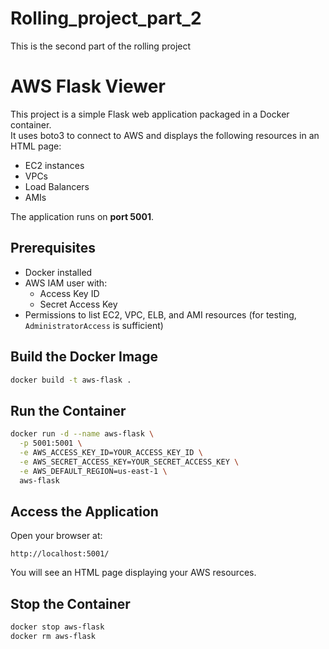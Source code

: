 # Rolling_project_part_2
This is the second part of the rolling project 

# AWS Flask Viewer

This project is a simple Flask web application packaged in a Docker container.  
It uses boto3 to connect to AWS and displays the following resources in an HTML page:
- EC2 instances
- VPCs
- Load Balancers
- AMIs

The application runs on **port 5001**.

## Prerequisites
- Docker installed
- AWS IAM user with:
  - Access Key ID
  - Secret Access Key
- Permissions to list EC2, VPC, ELB, and AMI resources (for testing, `AdministratorAccess` is sufficient)

## Build the Docker Image
```bash
docker build -t aws-flask .
```

## Run the Container
```bash
docker run -d --name aws-flask \
  -p 5001:5001 \
  -e AWS_ACCESS_KEY_ID=YOUR_ACCESS_KEY_ID \
  -e AWS_SECRET_ACCESS_KEY=YOUR_SECRET_ACCESS_KEY \
  -e AWS_DEFAULT_REGION=us-east-1 \
  aws-flask
```

## Access the Application
Open your browser at:

```
http://localhost:5001/
```

You will see an HTML page displaying your AWS resources.

## Stop the Container
```bash
docker stop aws-flask
docker rm aws-flask
```


